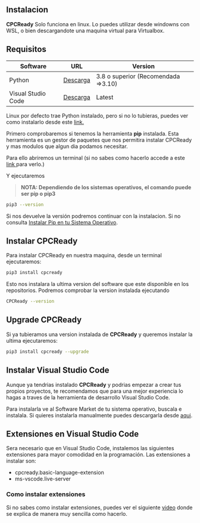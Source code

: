 

## Instalacion

**CPCReady** Solo funciona en linux. Lo puedes utilizar desde windowns con WSL, o bien descargandote una maquina virtual para Virtualbox. 

## Requisitos

| Software | URL |Version |
| ------ | ------ | ------ |
| Python | [Descarga](https://www.python.org/downloads/) | 3.8 o superior (Recomendada =>3.10)|
| Visual Studio Code |[Descarga](https://www.python.org/downloads/) | Latest|

Linux por defecto trae Python instalado, pero si no lo tubieras, puedes ver como instalarlo desde este [link.](https://www.ionos.es/digitalguide/paginas-web/desarrollo-web/instalar-python/)

Primero comprobaremos si tenemos la herramienta **pip** instalada. Esta herramienta es un gestor de paquetes que nos permitira instalar CPCReady y mas modulos que algun dia podamos necesitar. 

Para ello abriremos un terminal (si no sabes como hacerlo accede a este [link ](https://www.ionos.es/ayuda/correo/solucion-de-problemas-correo-basiccorreo-profesional/abrir-la-linea-de-comandos-terminal/#:~:text=Abrir%20la%20l%C3%ADnea%20de%20comandos%20en%20Windows,entrada%20con%20la%20tecla%20Enter.) para verlo.)

Y ejecutaremos

> **NOTA: 
Dependiendo de los sistemas operativos, el comando puede ser pip o pip3**
>
```sh
pip3 --version
```
Si nos devuelve la versión podremos continuar con la instalacion. Si no consulta [Instalar Pip en tu Sistema Operativo](https://tecnonucleous.com/2018/01/28/como-instalar-pip-para-python-en-windows-mac-y-linux/).

## Instalar CPCReady

Para instalar CPCReady en nuestra maquina, desde un terminal ejecutaremos:

```sh
pip3 install cpcready
```
Esto nos instalara la ultima version del software que este disponible en los repositorios. Podremos comprobar la version instalada ejecutando

```sh
CPCReady --version
```

## Upgrade CPCReady

Si ya tubieramos una version instalada de **CPCReady** y queremos instalar la ultima ejecutaremos:

```sh
pip3 install cpcready --upgrade
```

## Instalar Visual Studio Code

Aunque ya tendrias instalado **CPCReady** y podrias empezar a crear tus propios proyectos, te recomendamos que para una mejor experiencia lo hagas a traves de la herramienta de desarrollo Visual Studio Code.

Para instalarla ve al Software Market de tu sistema operativo, buscala e instalala. Si quieres instalarla manualmente puedes descargarla desde [aqui](https://code.visualstudio.com/downloads/).


## Extensiones en Visual Studio Code

Sera necesario que en Visual Studio Code, instalemos las siguientes extensiones para mayor comodidad en la programación. Las extensiones a instalar son:

- cpcready.basic-language-extension
- ms-vscode.live-server

### Como instalar extensiones

Si no sabes como instalar extensiones, puedes ver el siguiente [video](https://www.youtube.com/watch?app=desktop&v=kY02vXiIkqE/) donde se explica de manera muy sencilla como hacerlo.

